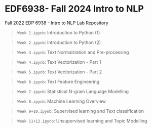 # EDF6938- Fall 2024 Intro to NLP 
Fall 2022 EDP 6938 - Intro to NLP Lab Repository 

> `Week 1.ipynb`: Introduction to Python (1) 

> `Week 2.ipynb`: Introduction to Python (2)

> `Week 3.ipynb`: Text Normalziation and Pre-processing
 
> `Week 4.ipynb`: Text Vectorization - Part 1
 
> `Week 5.ipynb`: Text Vectorization - Part 2
 
> `Week 6.ipynb`: Text Feature Engineering
 
> `Week 7.ipynb`: Statistical N-gram Language Modelling 
 
> `Week 8.ipynb`: Machine Learning Overview 

> `Week 9+10.ipynb`: Supervised learning and Text classification 

> `Week 11+12.ipynb`: Unsupervised learning and Topic Modelling 
